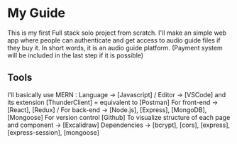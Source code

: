 # My Guide

This is my first Full stack solo project from scratch. I'll make an simple web app where people can authenticate and get access to audio guide files if they buy it. In short words, it is an audio guide platform. (Payment system will be included in the last step if it is possible)

## Tools
I'll basically use MERN :
Language ->  [Javascript]  / Editor -> [VSCode] and its extension [ThunderClient] = equivalent to [Postman]
For front-end -> [React], [Redux] / For back-end -> [Node.js], [Express], [MongoDB], [Mongoose]
For version control [Github]
To visualize structure of each page and component -> [Excalidraw]
Dependencies -> [bcrypt], [cors], [express], [express-session], [mongoose]